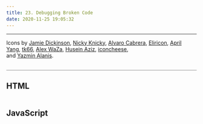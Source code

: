 ```yaml
---
title: 23. Debugging Broken Code
date: 2020-11-25 19:05:32
---
```


<div class="output-container">

  <style type="text/css">
   .row {
			display: grid;
			grid-template-columns: auto auto auto;
			text-align: center;
		}

		.grid {
			min-height: 6em;
			padding: 1em;
		}

		/**
		 * Make sure images scale
		 */
		img {
			height: auto;
			max-width: 100%;
		}

		/**
		 * Scale image to the full width of the page
		 */
		.img-full {
			width: 100%;
		}

		/**
		 * Style buttons to not look like buttons
		 */
		[data-monster-id] {
			background-color: transparent;
			border: 0;
		}
  </style>
   <div id="app" aria-live="polite"></div>
    <footer>
      <hr>
      <p class="text-small text-muted">Icons by <a href="https://thenounproject.com/term/door/311732/">Jamie Dickinson</a>, <a href="https://thenounproject.com/term/monster/184225/">Nicky Knicky</a>, <a href="https://thenounproject.com/term/monster/1510400/">Alvaro Cabrera</a>, <a href="https://thenounproject.com/term/monster/28460/">Eliricon</a>, <a href="https://thenounproject.com/term/monster/82823/">April Yang</a>, <a href="https://thenounproject.com/term/monster/1062009/">tk66</a>, <a href="https://thenounproject.com/term/monster/24990/">Alex WaZa</a>, <a href="https://thenounproject.com/term/monster/37212/">Husein Aziz</a>, <a href="https://thenounproject.com/term/monster/2236082">iconcheese</a>, <br>and <a href="https://thenounproject.com/term/socks/38451/">Yazmin Alanis</a>.</p>
    </footer>
  <script>
    // The monsters and socks
    var monsters = [
      'monster1',
      'monster2',
      'monster3',
      'monster4',
      'monster5',
      'monster6',
      'monster7',
      'monster8',
      'monster9',
      'monster10',
      'monster11',
      'sock'
    ];
    var app = document.querySelector('#app');
    // The number of monsters who have been found
    var count;
    /**
    * Randomly shuffle an array
    * https://stackoverflow.com/a/2450976/1293256
    * @param  {Array} array The array to shuffle
    * @return {String}      The first item in the shuffled array
    */
    var shuffle = function (array) {
      var currentIndex = array.length;
      var temporaryValue, randomIndex;
      // While there remain elements to shuffle...
      while (0 !== currentIndex) {
        // Pick a remaining element...
        randomIndex = Math.floor(Math.random() * currentIndex);
        currentIndex -= 1;
        // And swap it with the current element.
        temporaryValue = array[currentIndex];
        array[currentIndex] = array[randomIndex];
        array[randomIndex] = temporaryValue;
      }
      return array;
    };
    /**
    * Render the grid of monsters onto the game board
    */
    var renderMonsters = function () {
      // Reset the number of monsters who have been found
      found = 0;
      // Shuffle the monsters array
      shuffle(monsters);
      // Create the HTML and inject it into the DOM
      // A button element is focusable and conveys to screen readers that it can be clicked
      // The data-monster-id stores the index of the monster in our array
      app.innerHTML =
        '<p>Click a door to reveal a monster. Try not to find the sock.</p>' +
        '<div class="row">' +
        monsters.map(function (monster, index) {
          var html =
            '<div class="grid">' +
            '<button data-monster-id="' + index + '">' +
            '<img alt="Click the door to see what\'s behind it" src="./img/door.svg">' +
            '</button>' +
            '</div>';
          return html;
        }).join('') +
        '</div>';
    };
    /**
    * Render a new UI when the player loses
    */
    var renderLost = function () {
      app.innerHTML =
        '<img class="img-full" alt="" src="https://media.giphy.com/media/13zUNhE9WZspMc/giphy.gif">' +
        '<h2>Oops, you found a sock!</h2>' +
        '<p>' +
        '<button class="btn" data-monster-play-again>Play Again</button>' +
        '</p>';
    };
    /**
    * Render a new UI when the player wins
    */
    var renderWon = function () {
      app.innerHTML =
        '<img class="img-full" alt="" src="https://media.giphy.com/media/1242bJFCbb3FxC/giphy.gif">' +
        '<h2>You won!</h2>' +
        '<p>You found all of the monsters. Congrats!</p>' +
        '<p>' +
        '<button data-monster-play-again>Play Again</button>' +
        '</p>';
    };
    /**
    * Handle click events
    * @param  {Event} event The event object
    */
    var clickHandler = function (event) {
      // If a "play again" button was clicked, reset the UI and end the callback function
      // if (event.target.hasAttribute('[data-monster-play-again]')) { <---- broken code !!!
      if (event.target.hasAttribute('data-monster-play-again')) {
        renderMonsters();
        return;
      }
      // Check if clicked element or it's parent has a [data-monster-id] attribute
      // If not, it's not a monster
      // return and stop running our callback function
      // var monster = event.target.closest('data-monster-id'); <---- broken code !!!
      var monster = event.target.closest('[data-monster-id]');
      if (!monster) return;
      // Get the monster's index in the array
      var id = monster.getAttribute('data-monster-id');
      // If the door reveals a sock, render the lost UI
      // Then, end the callback function
      // if (monsters[id] = 'socks') { <---- broken code !!!
      if (monsters[id] === 'sock') {
        renderLost();
        return;
      }
      // Update the HTML for the button's parent element
      // This will replace the button so that the content can't be clicked again
      // We'll use the id to get the monster from our shuffled array
      monster.parentNode.innerHTML = '<img alt="' + monsters[id] + '" src="./img/' + monsters[id] + '.svg">';
      // Increase the number of monsters who have been found by 1
      found++;
      // If the number of monsters found is equal to the total number (-1 for the sock)
      // then all monsters have been found and we can render the win UI
      if (found === (monsters.length - 1)) {
        renderWon();
      }
    };
    //
    // Inits & Event Listeners
    //
    // Render the initial game board
    renderMonsters();
    // Listen for click events
    document.addEventListener('click', clickHandler, false);
  </script>

</div>

<div class="html-container" style="border-top: .5px solid grey; margin-top: 30px;">

## HTML

```HTML

```

</div>
<div class="js-container">

## JavaScript

```JS

```

</div>
